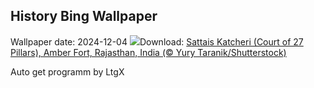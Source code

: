 ## History Bing Wallpaper
Wallpaper date: 2024-12-04
![](https://www.bing.com/th?id=OHR.JaipurFort_EN-US7275752190_UHD.jpg&w=1000)Download: [Sattais Katcheri (Court of 27 Pillars), Amber Fort, Rajasthan, India (© Yury Taranik/Shutterstock)](https://www.bing.com/th?id=OHR.JaipurFort_EN-US7275752190_UHD.jpg)

Auto get programm by LtgX
